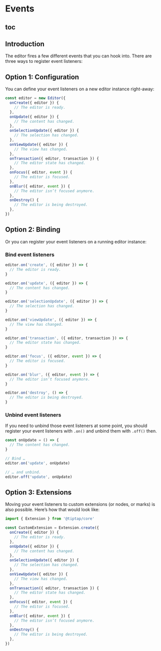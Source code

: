 # Events

## toc

## Introduction
The editor fires a few different events that you can hook into. There are three ways to register event listeners:

## Option 1: Configuration
You can define your event listeners on a new editor instance right-away:

```js
const editor = new Editor({
  onCreate({ editor }) {
    // The editor is ready.
  },
  onUpdate({ editor }) {
    // The content has changed.
  },
  onSelectionUpdate({ editor }) {
    // The selection has changed.
  },
  onViewUpdate({ editor }) {
    // The view has changed.
  },
  onTransaction({ editor, transaction }) {
    // The editor state has changed.
  },
  onFocus({ editor, event }) {
    // The editor is focused.
  },
  onBlur({ editor, event }) {
    // The editor isn’t focused anymore.
  },
  onDestroy() {
    // The editor is being destroyed.
  },
})
```

## Option 2: Binding
Or you can register your event listeners on a running editor instance:

### Bind event listeners
```js
editor.on('create', ({ editor }) => {
  // The editor is ready.
}

editor.on('update', ({ editor }) => {
  // The content has changed.
}

editor.on('selectionUpdate', ({ editor }) => {
  // The selection has changed.
}

editor.on('viewUpdate', ({ editor }) => {
  // The view has changed.
}

editor.on('transaction', ({ editor, transaction }) => {
  // The editor state has changed.
}

editor.on('focus', ({ editor, event }) => {
  // The editor is focused.
}

editor.on('blur', ({ editor, event }) => {
  // The editor isn’t focused anymore.
}

editor.on('destroy', () => {
  // The editor is being destroyed.
}
```

### Unbind event listeners
If you need to unbind those event listeners at some point, you should register your event listeners with `.on()` and unbind them with `.off()` then.

```js
const onUpdate = () => {
  // The content has changed.
}

// Bind …
editor.on('update', onUpdate)

// … and unbind.
editor.off('update', onUpdate)
```

## Option 3: Extensions
Moving your event listeners to custom extensions (or nodes, or marks) is also possible. Here’s how that would look like:

```js
import { Extension } from '@tiptap/core'

const CustomExtension = Extension.create({
  onCreate({ editor }) {
    // The editor is ready.
  },
  onUpdate({ editor }) {
    // The content has changed.
  },
  onSelectionUpdate({ editor }) {
    // The selection has changed.
  },
  onViewUpdate({ editor }) {
    // The view has changed.
  },
  onTransaction({ editor, transaction }) {
    // The editor state has changed.
  },
  onFocus({ editor, event }) {
    // The editor is focused.
  },
  onBlur({ editor, event }) {
    // The editor isn’t focused anymore.
  },
  onDestroy() {
    // The editor is being destroyed.
  },
})
```
